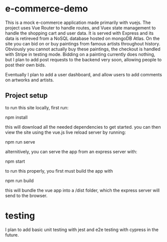 # e-commerce-demo


This is a mock e-commerce application made primarily with vuejs. The project uses Vue Router to handle routes, and Vuex state management to handle the shopping cart and user data. It is served with Express and its data is retireved from a NoSQL database hosted on mongoDB Atlas. On the site you can bid on or buy paintings from famous artists throughout history. Obviously you cannot actually buy these paintings, the checkout is handled with Stripe in testing mode. Bidding on a painting currently does nothing, but I plan to add post requests to the backend very soon, allowing people to post their own bids. 


Eventually I plan to add a user dashboard, and allow users to add comments on artworks and artists.
## Project setup

to run this site locally, first run:

npm install

this will download all the needed dependencies to get started.
you can then view the site using the vue.js live reload server by running:

npm run serve

alternitively, you can serve the app from an express server with:

npm start

to run this properly, you first must build the app with 

npm run build

this will bundle the vue app into a /dist folder, which the express server will send to the browser. 


# testing 

I plan to add basic unit testing with jest and e2e testing with cypress in the future. 


